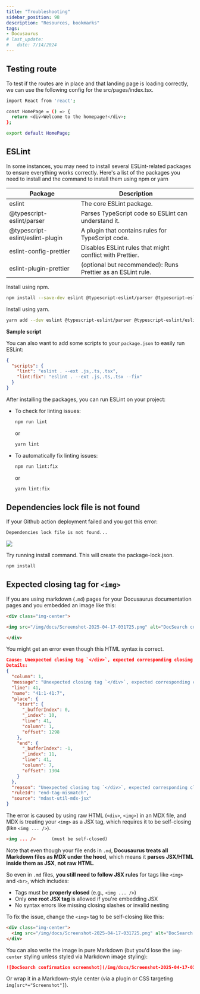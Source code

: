 ```yaml
---
title: "Troubleshooting"
sidebar_position: 98
description: "Resources, bookmarks"
tags: 
- Docusaurus
# last_update:
#   date: 7/14/2024
---
```




## Testing route 

To test if the routes are in place and that landing page is loading correctly, we can use the following config for the src/pages/index.tsx.

```bash
import React from 'react';

const HomePage = () => {
  return <div>Welcome to the homepage!</div>;
};

export default HomePage;
```

## ESLint

In some instances, you may need to install several ESLint-related packages to ensure everything works correctly. Here's a list of the packages you need to install and the command to install them using npm or yarn

Package                             | Description                                                   | 
------------------------------------|---------------------------------------------------------------|
 eslint                             | The core ESLint package.                                      | 
 @typescript-eslint/parser          | Parses TypeScript code so ESLint can understand it.           | 
 @typescript-eslint/eslint-plugin   | A plugin that contains rules for TypeScript code.             | 
 eslint-config-prettier             | Disables ESLint rules that might conflict with Prettier.      | 
 eslint-plugin-prettier             | (optional but recommended): Runs Prettier as an ESLint rule.  | 


Install using npm.

```bash
npm install --save-dev eslint @typescript-eslint/parser @typescript-eslint/eslint-plugin eslint-config-prettier eslint-plugin-prettier
```

Install using yarn.

```bash
yarn add --dev eslint @typescript-eslint/parser @typescript-eslint/eslint-plugin eslint-config-prettier eslint-plugin-prettier
```

**Sample script**

You can also want to add some scripts to your `package.json` to easily run ESLint:

```json
{
  "scripts": {
    "lint": "eslint . --ext .js,.ts,.tsx",
    "lint:fix": "eslint . --ext .js,.ts,.tsx --fix"
  }
}
```

After installing the packages, you can run ESLint on your project:

- To check for linting issues:
  ```bash
  npm run lint
  ```
  or
  ```bash
  yarn lint
  ```

- To automatically fix linting issues:
  ```bash
  npm run lint:fix
  ```
  or
  ```bash
  yarn lint:fix
  ```

## Dependencies lock file is not found 

If your Github action deployment failed and you got this error:

```bash
Dependencies lock file is not found...
```

![](/img/docs/note-missing-json-file.png)

Try running install command. This will create the package-lock.json.

```bash
npm install 
```

## Expected closing tag for `<img>`

If you are using markdown (`.md`) pages for your Docusaurus documentation pages and you embedded an image like this:

```html
<div class="img-center">  

<img src="/img/docs/Screenshot-2025-04-17-031725.png" alt="DocSearch confirmation screenshot" />

</div> 
```

You might get an error even though this HTML syntax is correct.

```json
Cause: Unexpected closing tag `</div>`, expected corresponding closing tag for `<img>` (40:1-40:95)
Details:
{
  "column": 1,
  "message": "Unexpected closing tag `</div>`, expected corresponding closing tag for `<img>` (40:1-40:95)",
  "line": 41,
  "name": "41:1-41:7",
  "place": {
    "start": {
      "_bufferIndex": 0,
      "_index": 10,
      "line": 41,
      "column": 1,
      "offset": 1298
    },
    "end": {
      "_bufferIndex": -1,
      "_index": 11,
      "line": 41,
      "column": 7,
      "offset": 1304
    }
  },
  "reason": "Unexpected closing tag `</div>`, expected corresponding closing tag for `<img>` (40:1-40:95)",
  "ruleId": "end-tag-mismatch",
  "source": "mdast-util-mdx-jsx"
} 
```

The error is caused by using raw HTML (`<div>`, `<img>`) in an MDX file, and MDX is treating your `<img>` as a JSX tag, which requires it to be self-closing (like `<img ... />`). 

```md
<img ... />      (must be self-closed)
```

Note that even though your file ends in `.md`, **Docusaurus treats all Markdown files as MDX under the hood**, which means it **parses JSX/HTML inside them as JSX**, **not raw HTML**.

So even in `.md` files, **you still need to follow JSX rules** for tags like `<img>` and `<br>`, which includes:

- Tags must be **properly closed** (e.g., `<img ... />`)
- Only **one root JSX tag** is allowed if you're embedding JSX
- No syntax errors like missing closing slashes or invalid nesting

To fix the issue, change the  `<img>` tag to be self-closing like this:

```md
<div class="img-center">  
  <img src="/img/docs/Screenshot-2025-04-17-031725.png" alt="DocSearch confirmation screenshot" />
</div>
```

You can also write the image in pure Markdown (but you'd lose the `img-center` styling unless styled via Markdown image styling):

```md
![DocSearch confirmation screenshot](/img/docs/Screenshot-2025-04-17-031725.png)
```

Or wrap it in a Markdown-style center (via a plugin or CSS targeting `img[src*="Screenshot"]`).